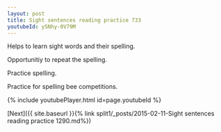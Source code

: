 ```yaml
---
layout: post
title: Sight sentences reading practice 733
youtubeId: ySNhy-0V79M
---
```

 
 
Helps to learn sight words and their spelling.

Opportunitiy to repeat the spelling. 

Practice spelling. 
 
Practice for spelling bee competitions. 
 
{% include youtubePlayer.html id=page.youtubeId %}
 
 

[Next]({{ site.baseurl }}{% link  split1/_posts/2015-02-11-Sight sentences reading practice 1290.md%})
 
